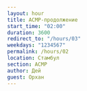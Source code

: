 ```yaml
---
layout: hour
title: АСМР-продолжение
start_time: "02:00"
duration: 3600
redirect_to: "/hours/03"
weekdays: "1234567"
permalink: /hours/02
location: Стамбул
section: АСМР
author: Дей
guest: Орхан  
---
```

